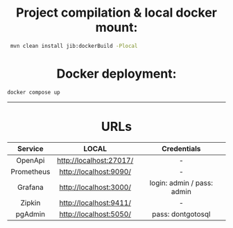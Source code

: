 <h1 align="center">Project compilation & local docker mount:</h1>

```bash
 mvn clean install jib:dockerBuild -Plocal
```

<h1 align="center">Docker deployment:</h1>

```bash
docker compose up
```



<hr>

<h1 align="center">URLs</h1>

|  Service   |                                  LOCAL                                  |          Credentials         |
|:----------:|:-----------------------------------------------------------------------:|:-----------------------------:|
|  OpenApi   | [http://localhost:27017/](http://localhost:27017/swagger-ui/index.html) |               -               |
| Prometheus |            [http://localhost:9090/](http://localhost:9090/)             |               -               |
|  Grafana   |            [http://localhost:3000/](http://localhost:3000/)             | login: admin / pass: admin    |
|   Zipkin   |            [http://localhost:9411/](http://localhost:9411/)             |               -               |
|  pgAdmin   |            [http://localhost:5050/](http://localhost:5050/)             |          pass: dontgotosql   |
